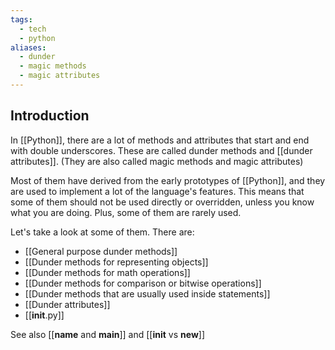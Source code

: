 ```yaml
---
tags:
  - tech
  - python
aliases:
  - dunder
  - magic methods
  - magic attributes
---
```


## Introduction

In [[Python]], there are a lot of methods and attributes that start and end with double underscores. 
These are called dunder methods and [[dunder attributes]].
(They are also called magic methods and magic attributes)

Most of them have derived from the early prototypes of [[Python]], and they are used to implement a lot of the language's features.
This means that some of them should not be used directly or overridden, unless you know what you are doing. Plus, some of them are rarely used.

Let's take a look at some of them.
There are:
- [[General purpose dunder methods]]
- [[Dunder methods for representing objects]]
- [[Dunder methods for math operations]]
- [[Dunder methods for comparison or bitwise operations]]
- [[Dunder methods that are usually used inside statements]]
- [[Dunder attributes]]
- [[__init__.py]]

See also [[__name__ and __main__]] and [[__init__ vs __new__]]

